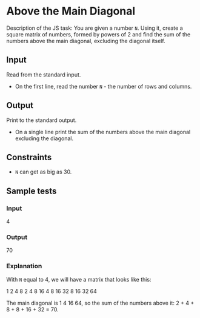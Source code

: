 # Above the Main Diagonal

Description of the JS task: You are given a number `N`. Using it, create a square matrix of numbers, formed by powers of 2 and find the sum of the numbers above the main diagonal, excluding the diagonal itself.

## Input

Read from the standard input.

- On the first line, read the number `N` - the number of rows and columns.

## Output

Print to the standard output.

- On a single line print the sum of the numbers above the main diagonal excluding the diagonal.

## Constraints

- `N` can get as big as 30.

## Sample tests

### Input

4

### Output

70

### Explanation

With `N` equal to 4, we will have a matrix that looks like this:

1 2 4 8
2 4 8 16
4 8 16 32
8 16 32 64


The main diagonal is 1 4 16 64, so the sum of the numbers above it: 2 + 4 + 8 + 8 + 16 + 32 = 70.

